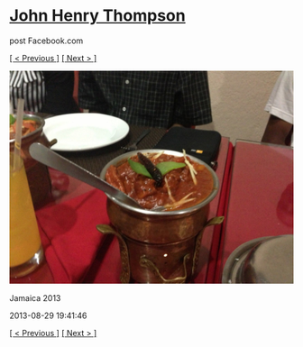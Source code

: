 # [John Henry Thompson](../README.md)
post Facebook.com

[[ < Previous ]](2013-08-29-66.md) [[ Next > ]](2013-08-29-68.md)

[![](../media/2013-08-29/Jamaica-2078.jpg)](../README.md)

Jamaica 2013

2013-08-29 19:41:46

[[ < Previous ]](2013-08-29-66.md) [[ Next > ]](2013-08-29-68.md)